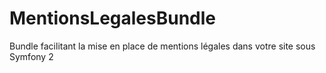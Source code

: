 MentionsLegalesBundle
=====================

Bundle facilitant la mise en place de mentions légales dans votre site sous Symfony 2
